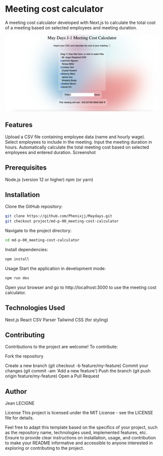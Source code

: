 # Meeting cost calculator

A meeting cost calculator developed with Next.js to calculate the total cost of a meeting based on selected employees and meeting duration.

![meeting_cost_calc_img](./data/md-p_00_metting-cost-calc-img.png)

## Features

Upload a CSV file containing employee data (name and hourly wage).
Select employees to include in the meeting.
Input the meeting duration in hours.
Automatically calculate the total meeting cost based on selected employees and entered duration.
Screenshot

## Prerequisites

Node.js (version 12 or higher)
npm (or yarn)

## Installation
Clone the GitHub repository:

```bash
git clone https://github.com/Phenixjj/Maydays.git
git checkout project/md-p-00_meeting-cost-calculator
```

Navigate to the project directory:

```bash
cd md-p-00_meeting-cost-calculator
```

Install dependencies:

```bash
npm install
```

Usage
Start the application in development mode:

```bash
npm run dev
```

Open your browser and go to http://localhost:3000 to use the meeting cost calculator.

## Technologies Used
Next.js
React
CSV Parser
Tailwind CSS (for styling)

## Contributing
Contributions to the project are welcome! To contribute:

Fork the repository

Create a new branch (git checkout -b feature/my-feature)
Commit your changes (git commit -am 'Add a new feature')
Push the branch (git push origin feature/my-feature)
Open a Pull Request

## Author
Jean LECIGNE

License
This project is licensed under the MIT License - see the LICENSE file for details.

Feel free to adapt this template based on the specifics of your project, such as the repository name, technologies used, implemented features, etc. Ensure to provide clear instructions on installation, usage, and contribution to make your README informative and accessible to anyone interested in exploring or contributing to the project.
